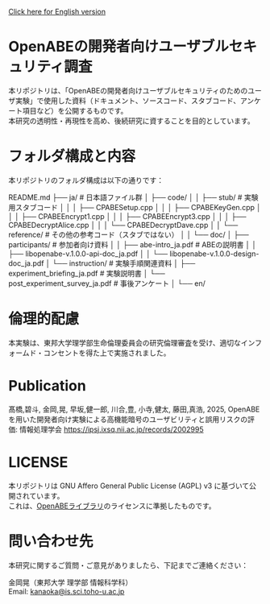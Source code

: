 [Click here for English version](./en/README.md)
# OpenABEの開発者向けユーザブルセキュリティ調査

本リポジトリは、「OpenABEの開発者向けユーザブルセキュリティのためのユーザ実験」で使用した資料（ドキュメント、ソースコード、スタブコード、アンケート項目など）を公開するものです。  
本研究の透明性・再現性を高め、後続研究に資することを目的としています。

# フォルダ構成と内容
本リポジトリのフォルダ構成は以下の通りです：

README.md
├── ja/                          # 日本語ファイル群
│   ├── code/
│   │   ├── stub/               # 実験用スタブコード
│   │   │   ├── CPABESetup.cpp
│   │   │   ├── CPABEKeyGen.cpp
│   │   │   ├── CPABEEncrypt1.cpp
│   │   │   ├── CPABEEncrypt3.cpp
│   │   │   ├── CPABEDecryptAlice.cpp
│   │   │   └── CPABEDecryptDave.cpp
│   │   └── reference/          # その他の参考コード（スタブではない）
│
│   └── doc/
│       ├── participants/       # 参加者向け資料
│       │   ├── abe-intro_ja.pdf                  # ABEの説明書
│       │   ├── libopenabe-v.1.0.0-api-doc_ja.pdf
│       │   └── libopenabe-v.1.0.0-design-doc_ja.pdf
│       └── instruction/       # 実験手順関連資料
│           ├── experiment_briefing_ja.pdf       # 実験説明書
│           └── post_experiment_survey_ja.pdf    # 事後アンケート
│
└── en/           



# 倫理的配慮
本実験は、東邦大学理学部生命倫理委員会の研究倫理審査を受け、適切なインフォームド・コンセントを得た上で実施されました。  

# Publication
髙橋,碧斗, 金岡,晃, 早坂,健一郎, 川合,豊, 小寺,健太, 藤田,真浩, 2025, OpenABEを用いた開発者向け実験による高機能暗号のユーザビリティと誤用リスクの評価: 情報処理学会
https://ipsj.ixsq.nii.ac.jp/records/2002995

# LICENSE
本リポジトリは GNU Affero General Public License (AGPL) v3 に基づいて公開されています。  
これは、[OpenABEライブラリ](https://github.com/zeutro/openabe)のライセンスに準拠したものです。

# 問い合わせ先
本研究に関するご質問・ご意見がありましたら、下記までご連絡ください：

金岡晃（東邦大学 理学部 情報科学科）  
Email: kanaoka@is.sci.toho-u.ac.jp
